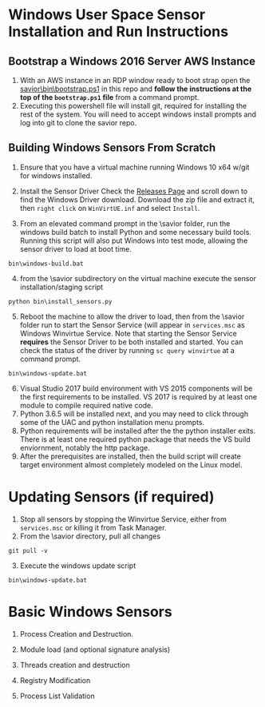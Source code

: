 # Windows User Space Sensor Installation and Run Instructions

## Bootstrap a Windows 2016 Server AWS Instance
1) With an AWS instance in an RDP window ready to boot strap open the [savior\bin\bootstrap.ps1](../../bin/bootstrap.ps1) in this repo and **follow the instructions at the top of the `bootstrap.ps1` file** from a command prompt.
2) Executing this powershell file will install git, required for installing the rest of the system. You will need to accept windows install prompts and log into git to clone the savior repo.

## Building Windows Sensors From Scratch
1. Ensure that you have a virtual machine running Windows 10 x64 w/git for windows installed.

2. Install the Sensor Driver
Check the [Releases Page](https://github.com/twosixlabs/savior/releases) and scroll down to find the Windows Driver download. Download the zip file and extract it, then `right click` on `WinVirtUE.inf` and select `Install`. 

3. From an elevated command prompt in the \savior folder, run the windows build batch to install Python and some necessary build tools. Running this script will also put Windows into test mode, allowing the sensor driver to load at boot time.
```Cmd
bin\windows-build.bat
```
4. from the \savior subdirectory on the virtual machine execute the sensor installation/staging script
```Cmd
python bin\install_sensors.py
```

5. Reboot the machine to allow the driver to load, then from the \savior folder run to start the Sensor Service (will appear in `services.msc` as Windows Winvirtue Service. Note that starting the Sensor Service **requires** the Sensor Driver to be both installed and started. You can check the status of the driver by running `sc query winvirtue` at a command prompt.
```Cmd
bin\windows-update.bat
```

6. Visual Studio 2017 build environment with VS 2015 components will be the first requirements to be installed.  VS 2017 is required by at least one module to compile required native code.
7. Python 3.6.5 will be installed next, and you may need to click through some of the UAC and python installation menu prompts.
8. Python requirements will be installed after the the python installer exits.  There is at least one required python package that needs the VS build enviornment, notably the http package.
9. After the prerequisites are installed, then the build script will create target environment almost completely modeled on the Linux model.

# Updating Sensors (if required)
1. Stop all sensors by stopping the Winvirtue Service, either from `services.msc` or killing it from Task Manager.
2. From the \savior directory, pull all changes
```Cmd
git pull -v
```
3. Execute the windows update script
```Cmd
bin\windows-update.bat
```


# Basic Windows Sensors
1. Process Creation and Destruction.  

2. Module load (and optional signature analysis)

3. Threads creation and destruction

4. Registry Modification

5. Process List Validation
